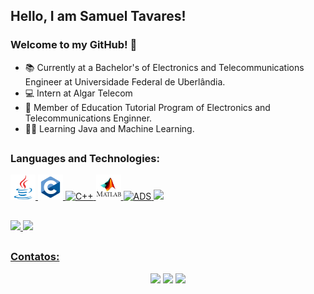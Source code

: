 ## Hello, I am Samuel Tavares! 
### Welcome to my GitHub! 👋

- 📚 Currently at a Bachelor's of Electronics and Telecommunications Engineer at Universidade Federal de Uberlândia.
- 💻 Intern at Algar Telecom
- 🔧 Member of Education Tutorial Program of Electronics and Telecommunications Enginner.
- 👨‍💻 Learning Java and Machine Learning.

##

<h3 align="left">Languages and Technologies:</h3>
<a href="https://www.java.com" target="_blank"> <img src="https://raw.githubusercontent.com/devicons/devicon/master/icons/java/java-original.svg" alt="java" width="40" height="40"/> </a> <a href="https://docs.microsoft.com/pt-br/cpp/c-language/?view=msvc-160" target="_blank"> <img src="https://raw.githubusercontent.com/github/explore/f3e22f0dca2be955676bc70d6214b95b13354ee8/topics/c/c.png" alt="C" width="40" height="40"/> </a></a> <a href="https://docs.microsoft.com/pt-br/cpp/?view=msvc-160" target="_blank"> <img src="https://upload.wikimedia.org/wikipedia/commons/thumb/1/18/ISO_C%2B%2B_Logo.svg/306px-ISO_C%2B%2B_Logo.svg.png" alt="C++" width="40" height="40"/> </a> <a href="https://www.mathworks.com/help/matlab/" target="_blank"> <img src="https://raw.githubusercontent.com/github/explore/80688e429a7d4ef2fca1e82350fe8e3517d3494d/topics/matlab/matlab.png" alt="Matlab" width="40" height="40"/> </a> <a href="https://www.keysight.com/us/en/products/software/pathwave-design-software/pathwave-advanced-design-system.html" target="_blank"> <img src="https://downloadly.net/wp-content/uploads/2020/03/Advanced-Design-System.png" alt="ADS" width="40" height="40"/> <img src="https://cdn.jsdelivr.net/gh/devicons/devicon/icons/python/python-original.svg" />
 </a>








##
<div>
  <a href="https://github.com/Samucatavares">
  <img height="180em" src="https://github-readme-stats.vercel.app/api/top-langs/?username=Samucatavares&layout=compact&langs_count=7&theme=dark"/>
  <img height="180em" src="https://github-readme-stats.vercel.app/api?username=Samucatavares&show_icons=true&theme=dark&include_all_commits=true&count_private=true"/>
</div>

##
### Contatos:
<div align="center"> 
  <a href="https://www.instagram.com/samucatavares/" target="_blank"><img src="https://img.shields.io/badge/-Instagram-%23E4405F?style=for-the-badge&logo=instagram&logoColor=white" target="_blank"></a> 
  <a href = "mailto:samuelalvestavares0@gmail.com"><img src="https://img.shields.io/badge/-Gmail-%23333?style=for-the-badge&logo=gmail&logoColor=white" target="_blank"></a>
  <a href="https://www.instagram.com/samucatavares" target="_blank"><img src="https://img.shields.io/badge/-LinkedIn-%230077B5?style=for-the-badge&logo=linkedin&logoColor=white" target="_blank"></a> 
</div>


  
